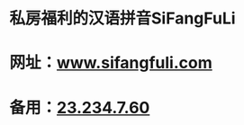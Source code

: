 # 私房福利的汉语拼音SiFangFuLi
# 网址：<a href="http://www.sifangfuli.com/" rel="nofollow">www.sifangfuli.com</a>
# 备用：<a href="http://23.234.7.60/" rel="nofollow">23.234.7.60</a>
